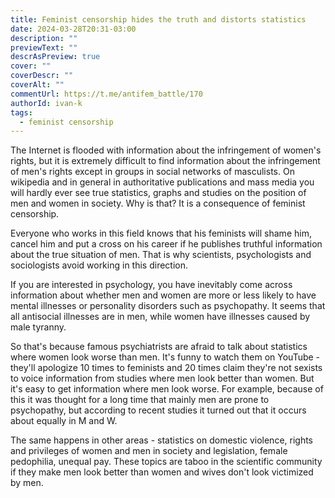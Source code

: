 ```yaml
---
title: Feminist censorship hides the truth and distorts statistics
date: 2024-03-28T20:31-03:00
description: ""
previewText: ""
descrAsPreview: true
cover: ""
coverDescr: ""
coverAlt: ""
commentUrl: https://t.me/antifem_battle/170
authorId: ivan-k
tags:
  - feminist censorship
---
```


The Internet is flooded with information about the infringement of women's rights, but it is extremely difficult to find information about the infringement of men's rights except in groups in social networks of masculists. On wikipedia and in general in authoritative publications and mass media you will hardly ever see true statistics, graphs and studies on the position of men and women in society. Why is that? It is a consequence of feminist censorship.

Everyone who works in this field knows that his feminists will shame him, cancel him and put a cross on his career if he publishes truthful information about the true situation of men. That is why scientists, psychologists and sociologists avoid working in this direction.

If you are interested in psychology, you have inevitably come across information about whether men and women are more or less likely to have mental illnesses or personality disorders such as psychopathy. It seems that all antisocial illnesses are in men, while women have illnesses caused by male tyranny.

So that's because famous psychiatrists are afraid to talk about statistics where women look worse than men. It's funny to watch them on YouTube - they'll apologize 10 times to feminists and 20 times claim they're not sexists to voice information from studies where men look better than women. But it's easy to get information where men look worse. For example, because of this it was thought for a long time that mainly men are prone to psychopathy, but according to recent studies it turned out that it occurs about equally in M and W.

The same happens in other areas - statistics on domestic violence, rights and privileges of women and men in society and legislation, female pedophilia, unequal pay. These topics are taboo in the scientific community if they make men look better than women and wives don't look victimized by men.
